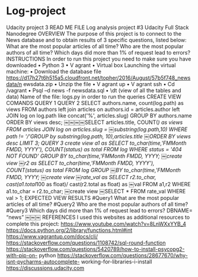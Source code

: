 # Log-project
Udacity project 3
READ ME FILE
Log analysis project #3 Udacity Full Stack Nanodegree
OVERVIEW
The purpose of this project is to connect to the News database and to obtain results of 3 specific questions, listed below:
What are the most popular articles of all time?
Who are the most popular authors of all time?
Which days did more than 1% of request lead to errors?
INSTRUCTIONS
In order to run this project you need to make sure you have downloaded
• Python 3
• V agrant
• Virtual box
Launching the virtual machine:
• Download the database file
https://d17h27t6h515a5.cloudfront.net/topher/2016/August/57b5f748_newsdata/n
ewsdata.zip
• Unzip the file
• V agrant up
• V agrant ssh
• Cd /vagrant
• Psql –d news -f newsdata.sql
• \dt (view of all the tables and data)
Name of the file: logs.py in order to run the queries
CREATE VIEW COMANDS QUERY 1
QUERY 2
SELECT authors.name, count(log.path) as views FROM authors left join articles on authors.id = articles.author left JOIN log on log.path like concat('%', articles.slug) GROUP BY authors.name ORDER BY views desc;
￼￼￼￼SELECT articles.title, COUNT(*) as views FROM articles JOIN log on articles.slug =
￼substring(log.path,10) WHERE path != '/'GROUP by substring(log.path, 10),articles.title
￼ORDER BY views desc LIMIT 3;
QUERY 3
create view
a1 as SELECT to_char(time,'FMMonth FMDD, YYYY'), COUNT(status) as total FROM log WHERE status = '404 NOT FOUND' GROUP BY to_char(time,'FMMonth FMDD, YYYY;
￼create view
￼r2 as SELECT to_char(time,'FMMonth FMDD, YYYY'), COUNT(status) as total FROM log GROUP
￼BY to_char(time,'FMMonth FMDD, YYYY;
￼create view
￼rate_val as SELECT r2.to_char, cast(a1.total*100 as float)/ cast(r2.total as float) as
￼val FROM a1,r2 WHERE a1.to_char = r2.to_char;
￼create view
￼SELECT * FROM rate_val WHERE val > 1;
EXPECTED VIEW RESULTS
#Query1
What are the most popular articles of all time?
#Query2
Who are the most popular authors of all time?
#Query3
Which days did more than 1% of request lead to errors?
DBNAME= “news”
￼￼￼
REFERENCES
I used this websites as additional resources to complete this project:
https://www.youtube.com/watch?v=8LnWXxYYB_4
https://docs.python.org/2/library/functions.html#int https://www.vagrantup.com/docs/cli/
https://stackoverflow.com/questions/1108742/sql-round-function
https://stackoverflow.com/questions/5420789/how-to-install-psycopg2-with-pip-on- python
https://stackoverflow.com/questions/28677670/why-isnt-pycharms-autocomplete- working-for-libraries-i-install
https://discussions.udacity.com
